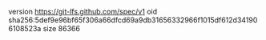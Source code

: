 version https://git-lfs.github.com/spec/v1
oid sha256:5def9e96bf65f306a66dfcd69a9db31656332966f1015df612d341906108523a
size 86366
